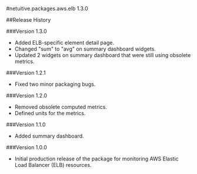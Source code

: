 #netuitive.packages.aws.elb 1.3.0

##Release History

###Version 1.3.0
* Added ELB-specific element detail page.
* Changed "sum" to "avg" on summary dashboard widgets.
* Updated 2 widgets on summary dashboard that were still using obsolete metrics.

###Version 1.2.1

* Fixed two minor packaging bugs.

###Version 1.2.0

* Removed obsolete computed metrics.
* Defined units for the metrics.

###Version 1.1.0

* Added summary dashboard.

###Version 1.0.0

* Initial production release of the package for monitoring AWS Elastic Load Balancer (ELB) resources.

